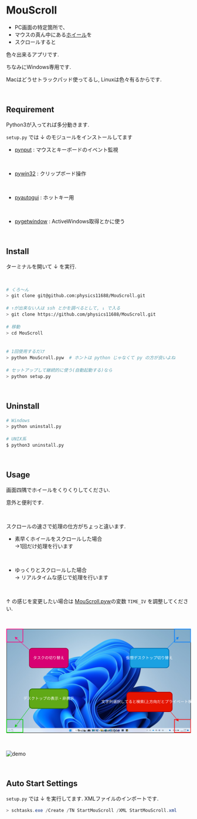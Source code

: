 # MouScroll

- PC画面の特定箇所で、
- マウスの真ん中にある[ホイール](https://www.google.com/search?q=%E3%83%9E%E3%82%A6%E3%82%B9%E3%80%80%E3%83%9B%E3%82%A4%E3%83%BC%E3%83%AB&sxsrf=ALiCzsZzaWhTD86-usTjNdb3LbD2ehagCA:1670849933437&source=lnms&tbm=isch&sa=X&ved=2ahUKEwjKm4WGkfT7AhWmmVYBHTxmCZIQ_AUoAnoECAEQBA&biw=1873&bih=929&dpr=1)を
- スクロールすると

色々出来るアプリです.

ちなみにWindows専用です.

Macはどうせトラックパッド使ってるし, Linuxは色々有るからです.

<br>

## Requirement
Python3が入ってれば多分動きます.

`setup.py` では ↓ のモジュールをインストールしてます

- [pynput](https://pynput.readthedocs.io/en/latest/) : マウスとキーボードのイベント監視

<br>

- [pywin32](https://github.com/mhammond/pywin32) : クリップボード操作

<br>

- [pyautogui](https://pyautogui.readthedocs.io/en/latest/) : ホットキー用

<br>

- [pygetwindow](https://pygetwindow.readthedocs.io/en/latest/) : ActiveWindows取得とかに使う


<br>

## Install

ターミナルを開いて ↓ を実行.

<br>

```bash
# くろ～ん
> git clone git@github.com:physics11688/MouScroll.git

# ↑が出来ない人は ssh とかを調べるとして, ↓ で入る
> git clone https://github.com/physics11688/MouScroll.git

# 移動
> cd MouScroll


# 1回使用するだけ
> python MouScroll.pyw  # ホントは python じゃなくて py の方が良いよね

# セットアップして継続的に使う(自動起動する)なら
> python setup.py

```

<br>

## Uninstall
```bash
# Windows
> python uninstall.py

# UNIX系
$ python3 uninstall.py
```

<br>



## Usage

画面四隅でホイールをくりくりしてください.

意外と便利です.

<br>

スクロールの速さで処理の仕方がちょっと違います.

- 素早くホイールをスクロールした場合<br> →1回だけ処理を行います

<br>

- ゆっくりとスクロールした場合<br>→ リアルタイムな感じで処理を行います

<br>

↑ の感じを変更したい場合は [MouScroll.pyw](./MouScroll.pyw)の変数 `TIME_IV` を調整してください.

<br>

![pic](./pic/pic.svg)

<br>

![demo](./pic/demo.gif)


<br>

## Auto Start Settings

`setup.py` では ↓ を実行してます.
XMLファイルのインポートです.

```powershell
> schtasks.exe /Create /TN StartMouScroll /XML StartMouScroll.xml 
```


<br>
